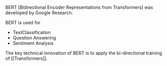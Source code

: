 BERT [Bidirectional Encoder Representations from Transformers] was developed by Google Research. 

BERT is used for 
- TextClassification
- Question Answering
- Sentiment Analysis

The key technical innovation of BERT is to apply the bi-directional training of [[Transformers]]. 